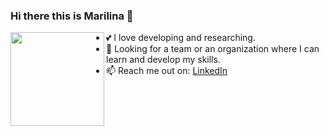 ### Hi there this is Marilina 👋

<img src="https://media.giphy.com/media/L1R1tvI9svkIWwpVYr/giphy.gif" width="150" align="left"/>

- 💕 I love developing and researching.
- 👯 Looking for a team or an organization where I can learn and develop my skills.
- 📫 Reach me out on: <a href=www.linkedin.com/in/marilina-orihuela>LinkedIn</a>



<!--
**mary435/mary435** is a ✨ _special_ ✨ repository because its `README.md` (this file) appears on your GitHub profile.

Here are some ideas to get you started:

- - 🔭 I’m currently working on ...
- 🌱 I’m currently learning ...
-  I’m looking to collaborate on ...
- 🤔 I’m looking for help with ...
- 💬 Ask me about ...

- 😄 Pronouns: ...
- ⚡ Fun fact: ...

![Alt Text](https://media.giphy.com/media/L1R1tvI9svkIWwpVYr/giphy.gif)
-->
